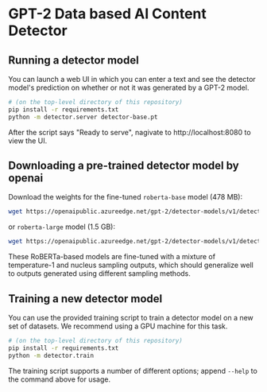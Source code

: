 # GPT-2 Data based AI Content Detector

## Running a detector model

You can launch a web UI in which you can enter a text and see the detector model's prediction
on whether or not it was generated by a GPT-2 model.

```bash
# (on the top-level directory of this repository)
pip install -r requirements.txt
python -m detector.server detector-base.pt
```

After the script says "Ready to serve", nagivate to http://localhost:8080 to view the UI.

## Downloading a pre-trained detector model by openai

Download the weights for the fine-tuned `roberta-base` model (478 MB):

```bash
wget https://openaipublic.azureedge.net/gpt-2/detector-models/v1/detector-base.pt
```

or `roberta-large` model (1.5 GB):

```bash
wget https://openaipublic.azureedge.net/gpt-2/detector-models/v1/detector-large.pt
```

These RoBERTa-based models are fine-tuned with a mixture of temperature-1 and nucleus sampling outputs,
which should generalize well to outputs generated using different sampling methods.

## Training a new detector model

You can use the provided training script to train a detector model on a new set of datasets.
We recommend using a GPU machine for this task.

```bash
# (on the top-level directory of this repository)
pip install -r requirements.txt
python -m detector.train
```

The training script supports a number of different options; append `--help` to the command above for usage.

